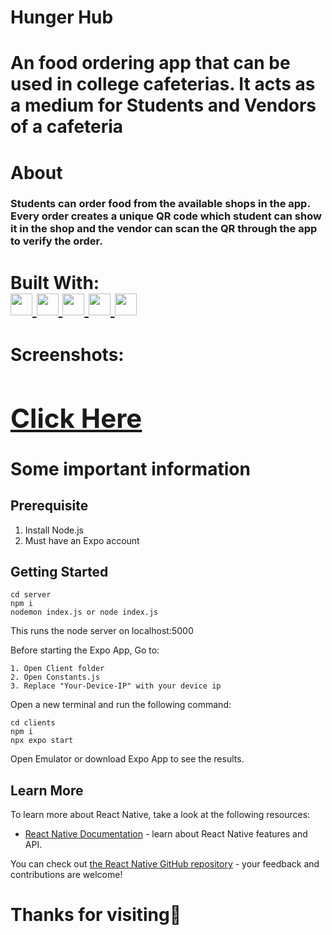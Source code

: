 # Hunger Hub

<h1>An food ordering app that can be used in college cafeterias. It acts as a medium for Students and Vendors of a cafeteria</h1>

<h1>About</h1>
<h3>Students can order food from the available shops in the app. Every order creates a unique QR code which student can show it in the shop and the vendor can scan the QR through the app to verify the order.</h3>

<h1>Built With:
<br/>
<a  href="[https://reactnative.org/en/](https://reactnative.dev/)">
    <img height="35px" src="https://img.shields.io/badge/MongoDB-white?style=for-the-badge&logo=mongodb&logoColor=greeen">
  </a>
<a  href="https://nodejs.org/en/">
    <img height="35px" src="https://img.shields.io/badge/Express-white?style=for-the-badge&logo=express&logoColor=black">
  </a>
    <a href="https://reactjs.org/">
    <img height="35px" src="https://img.shields.io/badge/React Native-20232A?style=for-the-badge&logo=react&logoColor=61DAFB">
  </a>
   <a  href="https://nodejs.org/en/">
    <img height="35px" src="https://img.shields.io/badge/NodeJs-a2aa55?style=for-the-badge&logo=node.js&logoColor=white">
  </a>
   <a  href="https://nodejs.org/en/">
    <img height="35px" src="https://img.shields.io/badge/Socket.io-a2aa55?style=for-the-badge&logo=socket.io&logoColor=white&color=black">
  </a>
  
</h1>

<h1>Screenshots: 
<br />
<a href="https://drive.google.com/drive/folders/17qU7j-gzcn2P8nCNdjzZK2l3AHYhKksd?usp=sharing">
  <h2>Click Here</h2>
</a>
</h1>

# Some important information
## Prerequisite
1. Install Node.js
2. Must have an Expo account
## Getting Started

```
cd server
npm i
nodemon index.js or node index.js
```
<p>This runs the node server on localhost:5000</p>
Before starting the Expo App, Go to:

```
1. Open Client folder
2. Open Constants.js
3. Replace "Your-Device-IP" with your device ip
```
Open a new terminal and run the following command:

```
cd clients
npm i
npx expo start
```
Open Emulator or download Expo App to see the results.

## Learn More

To learn more about React Native, take a look at the following resources:

- [React Native Documentation](https://reactnative.dev/docs/environment-setup) - learn about React Native features and API.

You can check out [the React Native GitHub repository](https://github.com/facebook/react-native) - your feedback and contributions are welcome!



# Thanks for visiting🤗

